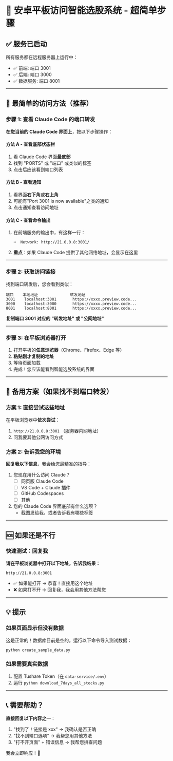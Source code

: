 # 📱 安卓平板访问智能选股系统 - 超简单步骤

## ✅ 服务已启动

所有服务都在远程服务器上运行中：
- ✅ 前端: 端口 3001
- ✅ 后端: 端口 3000
- ✅ 数据服务: 端口 8001

---

## 🎯 最简单的访问方法（推荐）

### 步骤 1: 查看 Claude Code 的端口转发

**在您当前的 Claude Code 界面上**，按以下步骤操作：

#### 方法 A - 查看底部状态栏
1. 看 Claude Code 界面**最底部**
2. 找到 "PORTS" 或 "端口" 或类似的标签
3. 点击后应该看到端口列表

#### 方法 B - 查看通知
1. 看界面**右下角**或**右上角**
2. 可能有"Port 3001 is now available"之类的通知
3. 点击通知查看访问地址

#### 方法 C - 查看命令输出
1. 在前端服务的输出中，有这样一行：
   ```
   ➜  Network: http://21.0.0.8:3001/
   ```
2. **重点**：如果 Claude Code 提供了其他网络地址，会显示在这里

---

### 步骤 2: 获取访问链接

找到端口转发后，您会看到类似：

```
端口    本地地址              转发地址
3001    localhost:3001       https://xxxx.preview.code...
3000    localhost:3000       https://xxxx.preview.code...
8001    localhost:8001       https://xxxx.preview.code...
```

**复制端口 3001 对应的 "转发地址" 或 "公网地址"**

---

### 步骤 3: 在平板浏览器打开

1. 打开平板的**任意浏览器**（Chrome、Firefox、Edge 等）
2. **粘贴刚才复制的地址**
3. 等待页面加载
4. 完成！您应该能看到智能选股系统的界面

---

## 🔄 备用方案（如果找不到端口转发）

### 方案 1: 直接尝试这些地址

在平板浏览器中**依次尝试**：

1. `http://21.0.0.8:3001` （服务器内网地址）
2. 问我要其他公网访问方式

### 方案 2: 告诉我您的环境

**回复我以下信息**，我会给您最精准的指导：

1. 您现在用什么访问 Claude？
   - [ ] 网页版 Claude Code
   - [ ] VS Code + Claude 插件
   - [ ] GitHub Codespaces
   - [ ] 其他

2. 您的 Claude Code 界面底部有什么选项？
   - 截图发给我，或者告诉我有哪些标签

---

## 🆘 如果还是不行

### 快速测试：回复我

**请在平板浏览器中打开以下地址，告诉我结果：**

```
http://21.0.0.8:3001
```

- ✅ 如果能打开 → 恭喜！直接用这个地址
- ❌ 如果打不开 → 回复我，我会用其他方法帮您

---

## 💡 提示

### 如果页面显示但没有数据
这是正常的！数据库目前是空的。运行以下命令导入测试数据：

```bash
python create_sample_data.py
```

### 如果需要真实数据
1. 配置 Tushare Token（在 `data-service/.env`）
2. 运行 `python download_7days_all_stocks.py`

---

## 📞 需要帮助？

**直接回复以下内容之一**：

1. "找到了！链接是 xxx" → 我确认是否正确
2. "找不到端口选项" → 我帮您用其他方法
3. "打不开页面" + 错误信息 → 我帮您排查问题

我会立即响应！🚀
